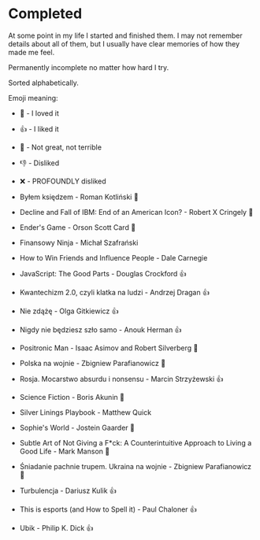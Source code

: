 # Completed

At some point in my life I started and finished them. I may not remember details about all of them, but I usually have clear memories of how they made me feel.

Permanently incomplete no matter how hard I try.

Sorted alphabetically.

Emoji meaning:

- 💜 - I loved it
- 👍 - I liked it
- 🤷 - Not great, not terrible
- 👎 - Disliked
- ❌ - PROFOUNDLY disliked

- Byłem księdzem - Roman Kotliński 🤷
- Decline and Fall of IBM: End of an American Icon? - Robert X Cringely 🤷
- Ender's Game - Orson Scott Card 🤷
- Finansowy Ninja - Michał Szafrański
- How to Win Friends and Influence People - Dale Carnegie
- JavaScript: The Good Parts - Douglas Crockford 👍
- Kwantechizm 2.0, czyli klatka na ludzi - Andrzej Dragan 👍
- Nie zdążę - Olga Gitkiewicz 👍
- Nigdy nie będziesz szło samo - Anouk Herman 👍
- Positronic Man - Isaac Asimov and Robert Silverberg 🤷
- Polska na wojnie - Zbigniew Parafianowicz 💜
- Rosja. Mocarstwo absurdu i nonsensu - Marcin Strzyżewski 👍
- Science Fiction - Boris Akunin 💜
- Silver Linings Playbook - Matthew Quick
- Sophie's World - Jostein Gaarder 💜
- Subtle Art of Not Giving a F\*ck: A Counterintuitive Approach to Living a Good Life - Mark Manson 🤷
- Śniadanie pachnie trupem. Ukraina na wojnie - Zbigniew Parafianowicz 💜
- Turbulencja - Dariusz Kulik 👍
- This is esports (and How to Spell it) - Paul Chaloner 👍
- Ubik - Philip K. Dick 👍
